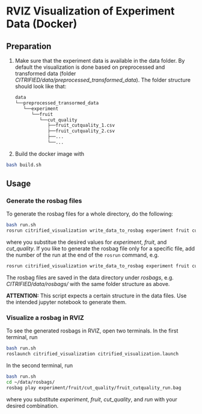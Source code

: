 # RVIZ Visualization of Experiment Data (Docker)

## Preparation

1. Make sure that the experiment data is available in the data folder. By default the visualization is done based on
   preprocessed and transformed data (folder *CITRIFIED/data/preprocessed_transformed_data*). The folder structure
   should look like that:
   ```bash
   data
   └──preprocessed_transormed_data
      └──experiment
         └──fruit
            └──cut_quality
               ├──fruit_cutquality_1.csv
               ├──fruit_cutquality_2.csv
               ├──...
               └──...
   ```
2. Build the docker image with

```bash
bash build.sh
```

## Usage

### Generate the rosbag files

To generate the rosbag files for a whole directory, do the following:

```bash
bash run.sh
rosrun citrified_visualization write_data_to_rosbag experiment fruit cut_quality
```

where you substitue the desired values for *experiment*, *fruit*, and *cut_quality*. If you like to generate the rosbag
file only for a specific file, add the number of the run at the end of the `rosrun` command, e.g.

```bash
rosrun citrified_visualization write_data_to_rosbag experiment fruit cut_quality run
```

The rosbag files are saved in the data directory under *rosbags*, e.g. *CITRIFIED/data/rosbags/* with the same folder
structure as above.

**ATTENTION:** This script expects a certain structure in the data files. Use the intended jupyter notebook to generate
them.

### Visualize a rosbag in RVIZ

To see the generated rosbags in RVIZ, open two terminals. In the first terminal, run

```bash
bash run.sh
roslaunch citrified_visualization citrified_visualization.launch
```

In the second terminal, run

```bash
bash run.sh
cd ~/data/rosbags/
rosbag play experiment/fruit/cut_quality/fruit_cutquality_run.bag
```

where you substitute *experiment*, *fruit*, *cut_quality*, and *run* with your desired combination.